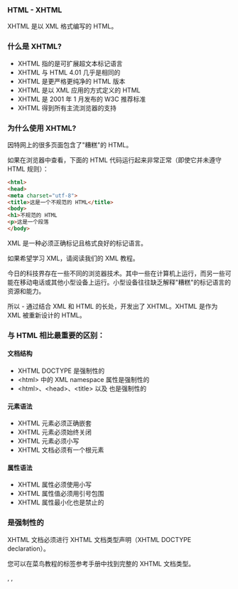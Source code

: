 ### HTML - XHTML
XHTML 是以 XML 格式编写的 HTML。
### 什么是 XHTML?
* XHTML 指的是可扩展超文本标记语言
* XHTML 与 HTML 4.01 几乎是相同的 
* XHTML 是更严格更纯净的 HTML 版本 
* XHTML 是以 XML 应用的方式定义的 HTML 
* XHTML 是 2001 年 1 月发布的 W3C 推荐标准 
* XHTML 得到所有主流浏览器的支持
### 为什么使用 XHTML?
因特网上的很多页面包含了"糟糕"的 HTML。

如果在浏览器中查看，下面的 HTML 代码运行起来非常正常（即使它并未遵守 HTML 规则）：
```html
<html>
<head>
<meta charset="utf-8">
<title>这是一个不规范的 HTML</title>
<body>
<h1>不规范的 HTML
<p>这是一个段落
</body>
```
XML 是一种必须正确标记且格式良好的标记语言。

如果希望学习 XML，请阅读我们的 XML 教程。

今日的科技界存在一些不同的浏览器技术。其中一些在计算机上运行，而另一些可能在移动电话或其他小型设备上运行。小型设备往往缺乏解释"糟糕"的标记语言的资源和能力。

所以 - 通过结合 XML 和 HTML 的长处，开发出了 XHTML。XHTML 是作为 XML 被重新设计的 HTML。
### 与 HTML 相比最重要的区别：
#### 文档结构
* XHTML DOCTYPE 是强制性的
* &lt;html&gt; 中的 XML namespace 属性是强制性的
* &lt;html&gt;、&lt;head&gt;、&lt;title&gt; 以及 <body> 也是强制性的
#### 元素语法
* XHTML 元素必须正确嵌套 
* XHTML 元素必须始终关闭 
* XHTML 元素必须小写 
* XHTML 文档必须有一个根元素
#### 属性语法
* XHTML 属性必须使用小写 
* XHTML 属性值必须用引号包围 
* XHTML 属性最小化也是禁止的
### <!DOCTYPE ....>是强制性的
XHTML 文档必须进行 XHTML 文档类型声明（XHTML DOCTYPE declaration）。

您可以在菜鸟教程的标签参考手册中找到完整的 XHTML 文档类型。

<html>, <head>, <title>, 和 <body> 元素也必须存在，并且必须使用 <html> 中的 xmlns 属性为文档规定 xml 命名空间。

下面的例子展示了带有最少的必需标签的 XHTML 文档：
```html
<!DOCTYPE html PUBLIC "-//W3C//DTD XHTML 1.0 Transitional//EN"
"http://www.w3.org/TR/xhtml1/DTD/xhtml1-transitional.dtd">
 
<html xmlns="http://www.w3.org/1999/xhtml">
 
<head>
  <meta charset="utf-8">
  <title>文档标题</title>
</head>
 
<body>
文档内容
</body>
 
</html>
```
### XHTML 元素必须合理嵌套
在 HTML 中，一些元素可以不互相嵌套，像这样：
```html
<b><i>粗体和斜体文本</b></i>
```
在 XHTML 中，所有的元素都必须互相合理地嵌套，像这样：
```html
<b><i>粗体和斜体文本</i></b>
```
### XHTML 元素必须有关闭标签
错误示例：
```html
<p>这是一个段落
<p>这是另外一个段落
```
正确示例：
```html
<p>这是一个段落</p>
<p>这是另外一个段落</p>
```
### 空元素必须包含关闭标签
错误示例：
```html
分行:<br>
水平线: <hr>
图片: <img src="happy.gif" alt="Happy face">
```
正确示例：
```html
分行:<br />
水平线: <hr />
图片: <img src="happy.gif" alt="Happy face" />
```
### XHTML 元素必须是小写
错误示例：
```html
<BODY>
<P>这是一个段落</P>
</BODY>
```
正确示例：
```html
<body>
<p>这是一个段落</p>
</body>
```
### 属性名称必须是小写
错误示例：
```html
<table WIDTH="100%">
```
正确示例：
```html
<table width="100%">
```
### 属性值必须有引号
错误示例：
```html
<table width=100%>
```
正确示例：
```html
<table width="100%">
```
### 不允许属性简写
错误示例：
```html
<input checked>
<input readonly>
<input disabled>
<option selected>
```
正确示例：
```html
<input checked="checked">
<input readonly="readonly">
<input disabled="disabled">
<option selected="selected">
```
### 如何将 HTML 转换为 XHTML
1. 添加一个 XHTML <!DOCTYPE> 到你的网页中 
2. 添加 xmlns 属性添加到每个页面的html元素中。
3. 改变所有的元素为小写
4. 关闭所有的空元素
5. 修改所有的属性名称为小写
6. 所有属性值添加引号








